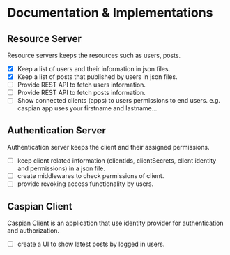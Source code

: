 # Documentation & Implementations

## Resource Server

Resource servers keeps the resources such as users, posts.

- [X] Keep a list of users and their information in json files. 
- [X] Keep a list of posts that published by users in json files.
- [ ] Provide REST API to fetch users information.
- [ ] Provide REST API to fetch posts information.
- [ ] Show connected clients (apps) to users permissions to end users. e.g. caspian app uses your firstname and lastname...

## Authentication Server

Authentication server keeps the client and their assigned permissions.

- [ ] keep client related information (clientIds, clientSecrets, client identity and permissions) in a json file.
- [ ] create middlewares to check permissions of client.
- [ ] provide revoking access functionality by users.

## Caspian Client

Caspian Client is an application that use identity provider for authentication and authorization.

- [ ] create a UI to show latest posts by logged in users. 